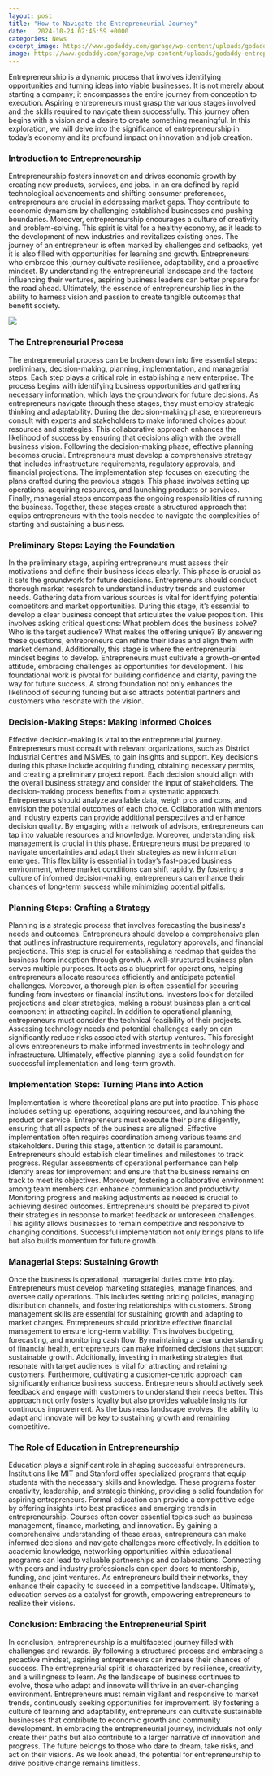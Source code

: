 ```yaml
---
layout: post
title: "How to Navigate the Entrepreneurial Journey"
date:   2024-10-24 02:46:59 +0000
categories: News
excerpt_image: https://www.godaddy.com/garage/wp-content/uploads/godaddy-entrepreneur-journey-four-stages-graphic-1-554x1024.png
image: https://www.godaddy.com/garage/wp-content/uploads/godaddy-entrepreneur-journey-four-stages-graphic-1-554x1024.png
---
```


Entrepreneurship is a dynamic process that involves identifying opportunities and turning ideas into viable businesses. It is not merely about starting a company; it encompasses the entire journey from conception to execution. Aspiring entrepreneurs must grasp the various stages involved and the skills required to navigate them successfully. This journey often begins with a vision and a desire to create something meaningful. In this exploration, we will delve into the significance of entrepreneurship in today’s economy and its profound impact on innovation and job creation.
### Introduction to Entrepreneurship
Entrepreneurship fosters innovation and drives economic growth by creating new products, services, and jobs. In an era defined by rapid technological advancements and shifting consumer preferences, entrepreneurs are crucial in addressing market gaps. They contribute to economic dynamism by challenging established businesses and pushing boundaries. Moreover, entrepreneurship encourages a culture of creativity and problem-solving. This spirit is vital for a healthy economy, as it leads to the development of new industries and revitalizes existing ones. 
The journey of an entrepreneur is often marked by challenges and setbacks, yet it is also filled with opportunities for learning and growth. Entrepreneurs who embrace this journey cultivate resilience, adaptability, and a proactive mindset. By understanding the entrepreneurial landscape and the factors influencing their ventures, aspiring business leaders can better prepare for the road ahead. Ultimately, the essence of entrepreneurship lies in the ability to harness vision and passion to create tangible outcomes that benefit society.

![](https://www.godaddy.com/garage/wp-content/uploads/godaddy-entrepreneur-journey-four-stages-graphic-1-554x1024.png)
### The Entrepreneurial Process
The entrepreneurial process can be broken down into five essential steps: preliminary, decision-making, planning, implementation, and managerial steps. Each step plays a critical role in establishing a new enterprise. The process begins with identifying business opportunities and gathering necessary information, which lays the groundwork for future decisions. As entrepreneurs navigate through these stages, they must employ strategic thinking and adaptability.
During the decision-making phase, entrepreneurs consult with experts and stakeholders to make informed choices about resources and strategies. This collaborative approach enhances the likelihood of success by ensuring that decisions align with the overall business vision. Following the decision-making phase, effective planning becomes crucial. Entrepreneurs must develop a comprehensive strategy that includes infrastructure requirements, regulatory approvals, and financial projections. 
The implementation step focuses on executing the plans crafted during the previous stages. This phase involves setting up operations, acquiring resources, and launching products or services. Finally, managerial steps encompass the ongoing responsibilities of running the business. Together, these stages create a structured approach that equips entrepreneurs with the tools needed to navigate the complexities of starting and sustaining a business.
### Preliminary Steps: Laying the Foundation
In the preliminary stage, aspiring entrepreneurs must assess their motivations and define their business ideas clearly. This phase is crucial as it sets the groundwork for future decisions. Entrepreneurs should conduct thorough market research to understand industry trends and customer needs. Gathering data from various sources is vital for identifying potential competitors and market opportunities.
During this stage, it’s essential to develop a clear business concept that articulates the value proposition. This involves asking critical questions: What problem does the business solve? Who is the target audience? What makes the offering unique? By answering these questions, entrepreneurs can refine their ideas and align them with market demand. 
Additionally, this stage is where the entrepreneurial mindset begins to develop. Entrepreneurs must cultivate a growth-oriented attitude, embracing challenges as opportunities for development. This foundational work is pivotal for building confidence and clarity, paving the way for future success. A strong foundation not only enhances the likelihood of securing funding but also attracts potential partners and customers who resonate with the vision.
### Decision-Making Steps: Making Informed Choices
Effective decision-making is vital to the entrepreneurial journey. Entrepreneurs must consult with relevant organizations, such as District Industrial Centres and MSMEs, to gain insights and support. Key decisions during this phase include acquiring funding, obtaining necessary permits, and creating a preliminary project report. Each decision should align with the overall business strategy and consider the input of stakeholders.
The decision-making process benefits from a systematic approach. Entrepreneurs should analyze available data, weigh pros and cons, and envision the potential outcomes of each choice. Collaboration with mentors and industry experts can provide additional perspectives and enhance decision quality. By engaging with a network of advisors, entrepreneurs can tap into valuable resources and knowledge.
Moreover, understanding risk management is crucial in this phase. Entrepreneurs must be prepared to navigate uncertainties and adapt their strategies as new information emerges. This flexibility is essential in today’s fast-paced business environment, where market conditions can shift rapidly. By fostering a culture of informed decision-making, entrepreneurs can enhance their chances of long-term success while minimizing potential pitfalls.
### Planning Steps: Crafting a Strategy
Planning is a strategic process that involves forecasting the business's needs and outcomes. Entrepreneurs should develop a comprehensive plan that outlines infrastructure requirements, regulatory approvals, and financial projections. This step is crucial for establishing a roadmap that guides the business from inception through growth.
A well-structured business plan serves multiple purposes. It acts as a blueprint for operations, helping entrepreneurs allocate resources efficiently and anticipate potential challenges. Moreover, a thorough plan is often essential for securing funding from investors or financial institutions. Investors look for detailed projections and clear strategies, making a robust business plan a critical component in attracting capital.
In addition to operational planning, entrepreneurs must consider the technical feasibility of their projects. Assessing technology needs and potential challenges early on can significantly reduce risks associated with startup ventures. This foresight allows entrepreneurs to make informed investments in technology and infrastructure. Ultimately, effective planning lays a solid foundation for successful implementation and long-term growth.
### Implementation Steps: Turning Plans into Action
Implementation is where theoretical plans are put into practice. This phase includes setting up operations, acquiring resources, and launching the product or service. Entrepreneurs must execute their plans diligently, ensuring that all aspects of the business are aligned. Effective implementation often requires coordination among various teams and stakeholders.
During this stage, attention to detail is paramount. Entrepreneurs should establish clear timelines and milestones to track progress. Regular assessments of operational performance can help identify areas for improvement and ensure that the business remains on track to meet its objectives. Moreover, fostering a collaborative environment among team members can enhance communication and productivity.
Monitoring progress and making adjustments as needed is crucial to achieving desired outcomes. Entrepreneurs should be prepared to pivot their strategies in response to market feedback or unforeseen challenges. This agility allows businesses to remain competitive and responsive to changing conditions. Successful implementation not only brings plans to life but also builds momentum for future growth.
### Managerial Steps: Sustaining Growth
Once the business is operational, managerial duties come into play. Entrepreneurs must develop marketing strategies, manage finances, and oversee daily operations. This includes setting pricing policies, managing distribution channels, and fostering relationships with customers. Strong management skills are essential for sustaining growth and adapting to market changes.
Entrepreneurs should prioritize effective financial management to ensure long-term viability. This involves budgeting, forecasting, and monitoring cash flow. By maintaining a clear understanding of financial health, entrepreneurs can make informed decisions that support sustainable growth. Additionally, investing in marketing strategies that resonate with target audiences is vital for attracting and retaining customers.
Furthermore, cultivating a customer-centric approach can significantly enhance business success. Entrepreneurs should actively seek feedback and engage with customers to understand their needs better. This approach not only fosters loyalty but also provides valuable insights for continuous improvement. As the business landscape evolves, the ability to adapt and innovate will be key to sustaining growth and remaining competitive.
### The Role of Education in Entrepreneurship
Education plays a significant role in shaping successful entrepreneurs. Institutions like MIT and Stanford offer specialized programs that equip students with the necessary skills and knowledge. These programs foster creativity, leadership, and strategic thinking, providing a solid foundation for aspiring entrepreneurs.
Formal education can provide a competitive edge by offering insights into best practices and emerging trends in entrepreneurship. Courses often cover essential topics such as business management, finance, marketing, and innovation. By gaining a comprehensive understanding of these areas, entrepreneurs can make informed decisions and navigate challenges more effectively.
In addition to academic knowledge, networking opportunities within educational programs can lead to valuable partnerships and collaborations. Connecting with peers and industry professionals can open doors to mentorship, funding, and joint ventures. As entrepreneurs build their networks, they enhance their capacity to succeed in a competitive landscape. Ultimately, education serves as a catalyst for growth, empowering entrepreneurs to realize their visions.
### Conclusion: Embracing the Entrepreneurial Spirit
In conclusion, entrepreneurship is a multifaceted journey filled with challenges and rewards. By following a structured process and embracing a proactive mindset, aspiring entrepreneurs can increase their chances of success. The entrepreneurial spirit is characterized by resilience, creativity, and a willingness to learn. 
As the landscape of business continues to evolve, those who adapt and innovate will thrive in an ever-changing environment. Entrepreneurs must remain vigilant and responsive to market trends, continuously seeking opportunities for improvement. By fostering a culture of learning and adaptability, entrepreneurs can cultivate sustainable businesses that contribute to economic growth and community development.
In embracing the entrepreneurial journey, individuals not only create their paths but also contribute to a larger narrative of innovation and progress. The future belongs to those who dare to dream, take risks, and act on their visions. As we look ahead, the potential for entrepreneurship to drive positive change remains limitless.